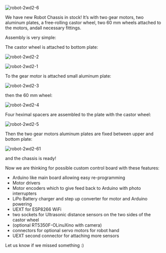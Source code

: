 ![robot-2wd2-6](../images/robot-2wd2-6.jpg "robot-2wd2-6")

We have new Robot Chassis in stock!
It’s with two gear motors, two aluminum plates, a free-rolling castor wheel, two 60 mm wheels attached to the motors, andall necessary fittings.

Assembly is very simple:

The castor wheel is attached to bottom plate:

![robot-2wd2-2](../images/robot-2wd2-2.jpg "robot-2wd2-2")

![robot-2wd2-1](../images/robot-2wd2-1.jpg "robot-2wd2-1")

To the gear motor is attached small aluminum plate:

![robot-2wd2-3](../images/robot-2wd2-3.jpg "robot-2wd2-3")

then the 60 mm wheel:

![robot-2wd2-4](../images/robot-2wd2-4.jpg "robot-2wd2-4")

Four heximal spacers are assembled to the plate with the castor wheel:

![robot-2wd2-5](../images/robot-2wd2-5.jpg "robot-2wd2-5")

Then the two gear motors aluminum plates are fixed between upper and bottom plate:

![robot-2wd2-61](../images/robot-2wd2-61.jpg "robot-2wd2-61")

and the chassis is ready!

Now we are thinking for possible custom control board with these features:

- Arduino like main board allowing easy re-programming
- Motor drivers
- Motor encoders which to give feed back to Arduino with photo interrupters
- LiPo Battery charger and step up converter for motor and Arduino powering
- UEXT for ESP8266 WiFi
- two sockets for Ultrasonic distance sensors on the two sides of the castor wheel
- (optional RT5350F-OLinuXino with camera)
- connectors for optional servo motors for robot hand
- UEXT second connector for attaching more sensors

Let us know if we missed something :)

